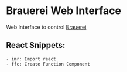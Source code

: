 # Brauerei Web Interface

Web Interface to control [Brauerei](https://github.com/Dhalion/Brauerei)


## React Snippets:
    - imr: Import react
    - ffc: Create Function Component